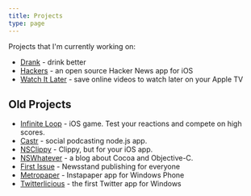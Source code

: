 ```yaml
---
title: Projects
type: page
---
```


Projects that I'm currently working on: 

* [Drank](http://thedrankapp.com) - drink better
* [Hackers](https://weiran.co/projects/hackers) - an open source Hacker News app for iOS
* [Watch It Later](https://weiran.co/projects/watch-it-later) - save online videos to watch later on your Apple TV

## Old Projects

* [Infinite Loop](http://infiniteloopgame.com/) - iOS game. Test your reactions and compete on high scores.
* [Castr](http://castr.net) - social podcasting node.js app.
* [NSClippy](https://github.com/weiran/NSClippy) - Clippy, but for your iOS app.
* [NSWhatever](http://nswhatever.com) - a blog about Cocoa and Objective-C.
* [First Issue](http://www.firstissue.co) - Newsstand publishing for everyone
* [Metropaper](https://github.com/weiran/Metropaper) - Instapaper app for Windows Phone
* [Twitterlicious](http://www.ejecutive.co.uk/projects/twitterlicious) - the first Twitter app for Windows